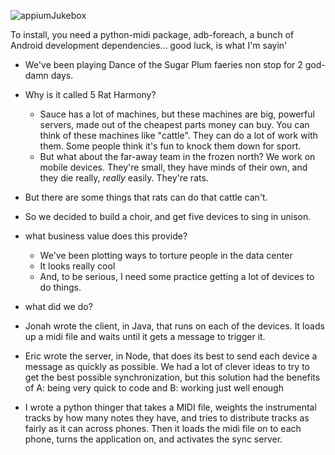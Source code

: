 ![appiumJukebox](appiumJukebox.gif)

To install, you need a python-midi package, adb-foreach, a bunch
of Android development dependencies... good luck, is what I'm sayin'

* We've been playing Dance of the Sugar Plum faeries non stop
  for 2 god-damn days.

* Why is it called 5 Rat Harmony?
  * Sauce has a lot of machines, but these machines are big, powerful
    servers, made out of the cheapest parts money can buy.
    You can think of these machines like "cattle".
    They can do a lot of work with them. Some people think it's fun
    to knock them down for sport.
  * But what about the far-away team in the frozen north?
    We work on mobile devices.
    They're small, they have minds of their own, and they die
    really, _really_ easily.
    They're rats.
 * But there are some things that rats can do that cattle can't.
 * So we decided to build a choir, and get five devices to sing
   in unison.


* what business value does this provide?
  * We've been plotting ways to torture people in the data center
  * It looks really cool
  * And, to be serious, I need some practice getting a lot of
    devices to do things.

* what did we do?

* Jonah wrote the client, in Java, that runs on each of the devices. It
  loads up a midi file and waits until it gets a message to trigger it.
* Eric wrote the server, in Node, that does its best to send each device a
  message as quickly as possible. We had a lot of clever ideas to try to get
  the best possible synchronization, but this solution had the benefits
  of
  A: being very quick to code
  and
  B: working just well enough
* I wrote a python thinger that takes a MIDI file, weights the instrumental
  tracks by how many notes they have, and tries to distribute tracks
  as fairly as it can across phones. Then it loads the midi file on to
  each phone, turns the application on, and activates the sync server.
